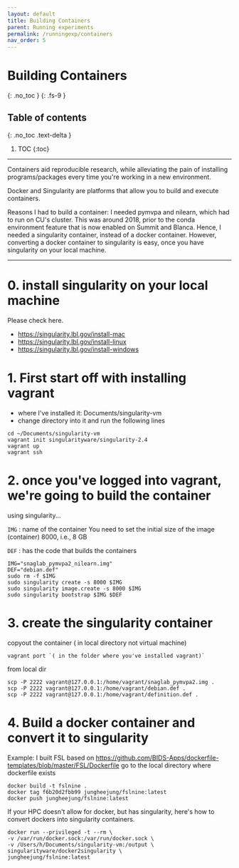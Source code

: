 ```yaml
---
layout: default
title: Building Containers
parent: Running experiments
permalink: /runningexp/containers
nav_order: 5
---
```


# Building Containers
{: .no_toc }
{: .fs-9 }


## Table of contents
{: .no_toc .text-delta }

1. TOC
{:toc}

---
Containers aid reproducible research, while alleviating the pain of installing programs/packages every time you're working in a new environment.

Docker and Singularity are platforms that allow you to build and execute containers.

Reasons I had to build a container:
I needed pymvpa and nilearn, which had to run on CU's cluster. This was around 2018, prior to the conda environment feature that is now enabled on Summit and Blanca. Hence, I needed a singularity container, instead of a docker container. However, converting a docker container to singularity is easy, once you have singularity on your local machine.

---


# 0. install singularity on your local machine
Please check here.
* https://singularity.lbl.gov/install-mac
* https://singularity.lbl.gov/install-linux
* https://singularity.lbl.gov/install-windows

# 1. First start off with installing vagrant
* where I've installed it: Documents/singularity-vm
* change directory into it and run the following lines
```
cd ~/Documents/singularity-vm
vagrant init singularityware/singularity-2.4
vagrant up
vagrant ssh
```

# 2. once you've logged into vagrant, we're going to build the container
using singularity...

`IMG` : name of the container
You need to set the initial size of the image (container) 8000, i.e., 8 GB

`DEF` : has the code that builds the containers

```
IMG="snaglab_pymvpa2_nilearn.img"
DEF="debian.def"
sudo rm -f $IMG
sudo singularity create -s 8000 $IMG
sudo singularity image.create -s 8000 $IMG
sudo singularity bootstrap $IMG $DEF
```

# 3. create the singularity container

copyout the container ( in local directory not virtual machine)
```
vagrant port `( in the folder where you've installed vagrant)`
```

from local dir
```
scp -P 2222 vagrant@127.0.0.1:/home/vagrant/snaglab_pymvpa2.img .
scp -P 2222 vagrant@127.0.0.1:/home/vagrant/debian.def .
scp -P 2222 vagrant@127.0.0.1:/home/vagrant/definition.def .
```

# 4. Build a docker container and convert it to singularity
Example: I built FSL based on https://github.com/BIDS-Apps/dockerfile-templates/blob/master/FSL/Dockerfile
go to the local directory where dockerfile exists
```
docker build -t fslnine .
docker tag f6b20d2fbb99 jungheejung/fslnine:latest
docker push jungheejung/fslnine:latest
```
If your HPC doesn't allow for docker, but has singularity,
here's how to convert dockers into singularity containers.
```
docker run --privileged -t --rm \
-v /var/run/docker.sock:/var/run/docker.sock \
-v /Users/h/Documents/singularity-vm:/output \
singularityware/docker2singularity \
jungheejung/fslnine:latest
```
